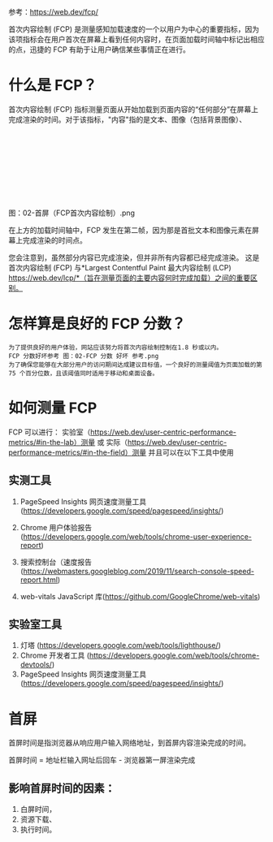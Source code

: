 参考：https://web.dev/fcp/

首次内容绘制 (FCP) 是测量感知加载速度的一个以用户为中心的重要指标，因为该项指标会在用户首次在屏幕上看到任何内容时，在页面加载时间轴中标记出相应的点，迅捷的 FCP 有助于让用户确信某些事情正在进行。

# 什么是 FCP？
首次内容绘制 (FCP) 指标测量页面从开始加载到页面内容的“任何部分”在屏幕上完成渲染的时间。对于该指标，"内容"指的是文本、图像（包括背景图像）、<svg>元素或非白色的<canvas>元素。

图：02-首屏（FCP首次内容绘制）.png

在上方的加载时间轴中，FCP 发生在第二帧，因为那是首批文本和图像元素在屏幕上完成渲染的时间点。

您会注意到，虽然部分内容已完成渲染，但并非所有内容都已经完成渲染。
这是首次内容绘制 (FCP) 与*Largest Contentful Paint 最大内容绘制 (LCP) https://web.dev/lcp/*（旨在测量页面的主要内容何时完成加载）之间的重要区别。



# 怎样算是良好的 FCP 分数？
    为了提供良好的用户体验，网站应该努力将首次内容绘制控制在1.8 秒或以内。
    FCP 分数好坏参考 图：02-FCP 分数 好坏 参考.png
    为了确保您能够在大部分用户的访问期间达成建议目标值，一个良好的测量阈值为页面加载的第 75 个百分位数，且该阈值同时适用于移动和桌面设备。

# 如何测量 FCP

FCP 可以进行：
    实验室（https://web.dev/user-centric-performance-metrics/#in-the-lab）测量
    或
    实际（https://web.dev/user-centric-performance-metrics/#in-the-field）测量
    并且可以在以下工具中使用

## 实测工具 
1. PageSpeed Insights 网页速度测量工具(https://developers.google.com/speed/pagespeed/insights/)
2. Chrome 用户体验报告 (https://developers.google.com/web/tools/chrome-user-experience-report)

3. 搜索控制台（速度报告(https://webmasters.googleblog.com/2019/11/search-console-speed-report.html)

4. web-vitals JavaScript 库(https://github.com/GoogleChrome/web-vitals)


## 实验室工具
1. 灯塔 (https://developers.google.com/web/tools/lighthouse/)
2. Chrome 开发者工具 (https://developers.google.com/web/tools/chrome-devtools/)
3. PageSpeed Insights 网页速度测量工具(https://developers.google.com/speed/pagespeed/insights/)

# 首屏

首屏时间是指浏览器从响应用户输入网络地址，到首屏内容渲染完成的时间。

首屏时间 = 地址栏输入网址后回车 - 浏览器第一屏渲染完成

## 影响首屏时间的因素：
1. 白屏时间，
2. 资源下载、
3. 执行时间。


